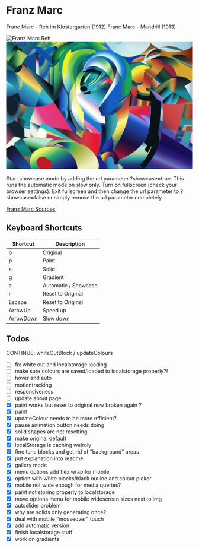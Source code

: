 # Franz Marc

Franc Marc - Reh im Klostergarten (1912)
Franc Marc - Mandrill (1913)

![Franz Marc Reh](franz-marc.jpeg)
![Franz Marc Mandrill](mandrill.jpeg)

Start showcase mode by adding the url parameter ?showcase=true.
This runs the automatic mode on slow only. Turn on fullscreen (check your browser settings). Exit fullscreen and then change the url parameter to ?showcase=false or simply remove the url parameter completely. 


[Franz Marc Sources](https://www.wikidata.org/wiki/Wikidata:WikiProject_sum_of_all_paintings/Creator/Franz_Marc)

## Keyboard Shortcuts

| Shortcut  | Description          |
|-----------|----------------------|
| o         | Original             |
| p         | Paint                |
| s         | Solid                |
| g         | Gradient             |
| a         | Automatic / Showcase |
| r         | Reset to Original    |
| Escape    | Reset to Original    |
| ArrowUp   | Speed up             |
| ArrowDown | Slow down            |


## Todos

CONTINUE: whiteOutBlock / updateColours

- [ ] fix white out and localstorage loading
- [ ] make sure colours are saved/loaded to localstorage properly?!
- [ ] hover and auto
- [ ] motiontracking
- [ ] responsiveness
- [ ] update about page
- [x] paint works but reset to original now broken again ?
- [x] paint
- [x] updateColour needs to be more efficient?
- [x] pause animation button needs doing
- [x] solid shapes are not resetting
- [x] make original default
- [x] localStorage is caching weirdly
- [x] fine tune blocks and get rid of "background" areas
- [x] put explanation into readme
- [x] gallery mode
- [x] menu options add flex wrap for mobile
- [x] option with white blocks/black outline and colour picker
- [x] mobile not wide enough for media queries?
- [x] paint not storing properly to localstorage
- [x] move options menu for mobile widescreen sizes next to img
- [x] autoslider problem
- [x] why are solids only generating once?
- [x] deal with mobile "mouseover" touch
- [x] add automatic version
- [x] finish localstorage stuff
- [x] work on gradients
